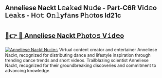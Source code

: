 ## Anneliese Nackt L𝚎a𝚔ed N𝚞𝚍e - Part-C6R Vi𝚍𝚎o L𝚎a𝚔s - H𝚘𝚝 O𝚗𝚕yf𝚊ns P𝚑𝚘tos ld21c

# <h2><a href="http://kfanqu1.oniu.top/?m=Anneliese+Nackt">🔗👉 🔴 Anneliese Nackt P𝚑ot𝚘𝚜 V𝚒d𝚎o</a></h2>

[![Anneliese Nackt Nu𝚍e𝚜](https://i.imgur.com/0qMVB7G.gif)](http://kfanqu1.oniu.top/?m=Anneliese+Nackt)
Virtual content creator and entertainer Anneliese Nackt, recognized for distributing dance and lifestyle inspiration through trending dance trends and short videos. Trailblazing scientist Anneliese Nackt, recognized for their groundbreaking discoveries and commitment to advancing knowledge.  
